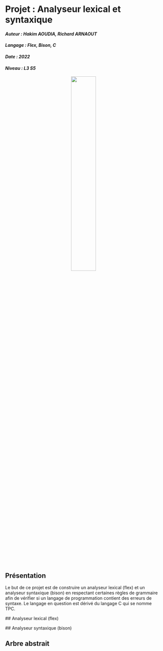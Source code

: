 # Projet : Analyseur lexical et syntaxique
#### *Auteur : Hakim AOUDIA, Richard ARNAOUT*
#### *Langage : Flex, Bison, C*
#### *Date : 2022*
#### *Niveau : L3 S5*

<p align="center">
  <img src="https://user-images.githubusercontent.com/106891439/220536520-e6032b65-0bd0-47af-a440-cf77d744c405.png" width="40%" height="40%">
</p>

## Présentation
Le but de ce projet est de construire un analyseur lexical (flex) et un analyseur syntaxique (bison) en respectant certaines règles de grammaire afin de vérifier si un langage de programmation contient des erreurs de syntaxe. Le langage en question est dérivé du langage C qui se nomme TPC.

## Analyseur lexical (flex)

## Analyseur syntaxique (bison)

## Arbre abstrait
